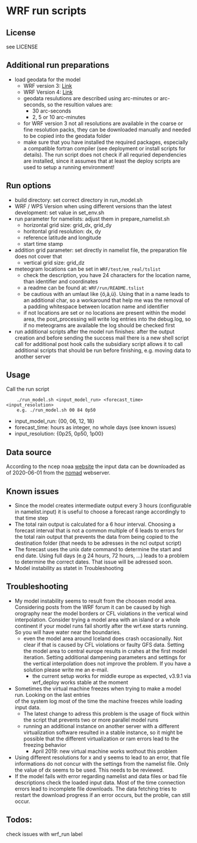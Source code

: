 # WRF run scripts

## License
see LICENSE

## Additional run preparations
* load geodata for the model
  - WRF version 3: [Link](http://www2.mmm.ucar.edu/wrf/users/download/get_sources_wps_geog_V3.html)
  - WRF Version 4: [Link](http://www2.mmm.ucar.edu/wrf/users/download/get_sources_wps_geog.html)
  - geodata resulutions are described using arc-minutes or arc-seconds, so the resultion values are:
    * 30 arc-seconds
    * 2, 5 or 10 arc-minutes
  - for WRF version 3 not all resolutions are available in the coarse or fine resolution packs, they can
    be downloaded manually and needed to be copied into the geodata folder
  - make sure that you have installed the required packages, especially a compatible fortran compiler (see deployment
    or install scripts for details). The run script does not check if all requried dependencies are installed, since
    it assumes that at least the deploy scripts are used to setup a running environment!

## Run options
* build directory: set correct directory in run_model.sh
* WRF / WPS Version when using different versions than the latest development: set value in set_env.sh
* run parameter for namelists: adjust them in prepare_namelist.sh
  - horizontal grid size: grid_dx, grid_dy
  - horitontal grid resolution: dx, dy
  - reference latitude and longitude
  - start time stamp
* addition grid parameter: set directly in namelist file, the preparation file does not cover that
  - vertical grid size: grid_dz
* meteogram locations can be set in `WRF/test/em_real/tslist`
  - check the description, you have 24 characters for the location name, than identifier and coordinates
  - a readme can be found at: `WRF/run/README.tslist`
  - be cautious with an umlaut like {ö,ä,ü}. Using that in a name leads to an additional char, so a workaround
    that help me was the removal of a padding whitespace between location name and identifier
  - if not locations are set or no locations are present within the model area, the post_processing will write log entries
    into the debug.log, so if no meteograms are available the log should be checked first
* run additional scripts after the model run finishes: after the output creation and before sending the success mail
  there is a new shell script call for additional post hook calls the subsidiary script allows it to call additional scripts
  that should be run before finishing, e.g. moving data to another server

## Usage
Call the run script
```
    ./run_model.sh <input_model_run> <forecast_time> <input_resolution>
    e.g. ./run_model.sh 00 84 0p50
```
* input_model_run: {00, 06, 12, 18}
* forecast_time: hours as integer, no whole days (see known issues)
* input_resolution: {0p25, 0p50, 1p00}

## Data source
According to the ncep noaa [website](https://www.nco.ncep.noaa.gov/pmb/products/gfs/#GFS) the input data can be downloaded as of
2020-06-01 from the [nomad](https://nomads.ncep.noaa.gov/pub/) webserver.

## Known issues
* Since the model creates intermediate output every 3 hours (configurable in namelist.input)
  it is useful to choose a forecast range accordingly to that time step
* The total rain output is calculated for a 6 hour interval. Choosing a forecast interval that is not
  a common multiple of 6 leads to errors for the total rain output that prevents the data from
  being copied to the destination folder (that needs to be adresses in the ncl output script)
* The forecast uses the unix date command to determine the start and end date. Using full days (e.g
  24 hours, 72 hours, ...) leads to a problem to determine the correct dates. That issue will be
  adressed soon.
* Model instability as statet in Troubleshooting

## Troubleshooting
* My model instability seems to result from the choosen model area. Considering posts from the WRF 
  forum it can be caused by high orography near the model borders or CFL violations in the vertical wind
  interpolation. Consider trying a model area with an island or a whole continent if your model runs 
  fail shortly after the wrf.exe starts running. So you will have water near the boundaries.
  - even the model area around Iceland does crash occasionally. Not clear if that is caused by CFL 
    violations or faulty GFS data. Setting the model area to central europe results in crahes at
    the first model iteration. Setting additional dampening parameters and settings for the vertical
    interpolation does not improve the problem. If you have a solution please write me an e-mail.
      - the current setup works for middle europe as expected, v3.9.1 via wrf_deploy works stable at the moment
* Sometimes the virtual machine freezes when trying to make a model run. Looking on the last entries  
  of the system log most of the time the machine freezes while loading input data.
  - The latest change to adress this problem is the usage of flock within the script that prevents two or more
    parallel model runs
  - running an additional instance on another server with a different virtualization software resulted in a stable
    instance, so it might be possible that the different virtualization or ram errors lead to the freezing behavior
      - April 2019: new virtual machine works wothout this problem
* Using different resolutions for x and y seems to lead to an error, that file informations do not
  concur with the settings from the namelist file. Only the value of dx seems to be used. This
  needs to be reviewed.
* If the model fails with error regarding namelist and data files or bad file descriptions check the loaded input data.
  Most of the time connection errors lead to incomplete file downloads. The data fetching tries to restart the download
  progress if an error occurs, but the proble, can still occur.

## Todos:
check issues with wrf_run label
